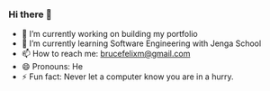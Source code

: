 ### Hi there 👋
- 🔭 I’m currently working on building my portfolio
- 🌱 I’m currently learning Software Engineering with Jenga School
- 📫 How to reach me: brucefelixm@gmail.com
- 😄 Pronouns: He
- ⚡ Fun fact: Never let a computer know you are in a hurry.
